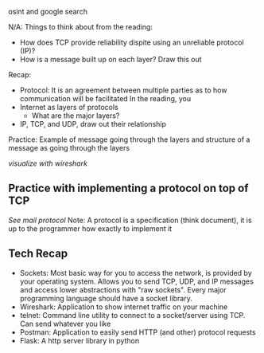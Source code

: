 osint and google search 

N/A: Things to think about from the reading: 
* How does TCP provide reliability dispite using an unreliable protocol (IP)?
* How is a message built up on each layer? Draw this out

Recap: 
* Protocol: It is an agreement between multiple parties as to how communication will be facilitated
    In the reading, you 
* Internet as layers of protocols
    * What are the major layers?
* IP, TCP, and UDP, draw out their relationship

Practice: Example of message going through the layers and structure of a message as going through the layers

*visualize with wireshark*

## Practice with implementing a protocol on top of TCP
*See mail protocol*
Note: A protocol is a specification (think document), it is up to the programmer how exactly to implement it 

## Tech Recap
* Sockets: Most basic way for you to access the network, is provided by your operating system. Allows you to send TCP, UDP, and IP messages and access lower abstractions with "raw sockets". Every major programming language should have a socket library. 
* Wireshark: Application to show internet traffic on your machine
* telnet: Command line utility to connect to a socket/server using TCP. Can send whatever you like
* Postman: Application to easily send HTTP (and other) protocol requests 
* Flask: A http server library in python
